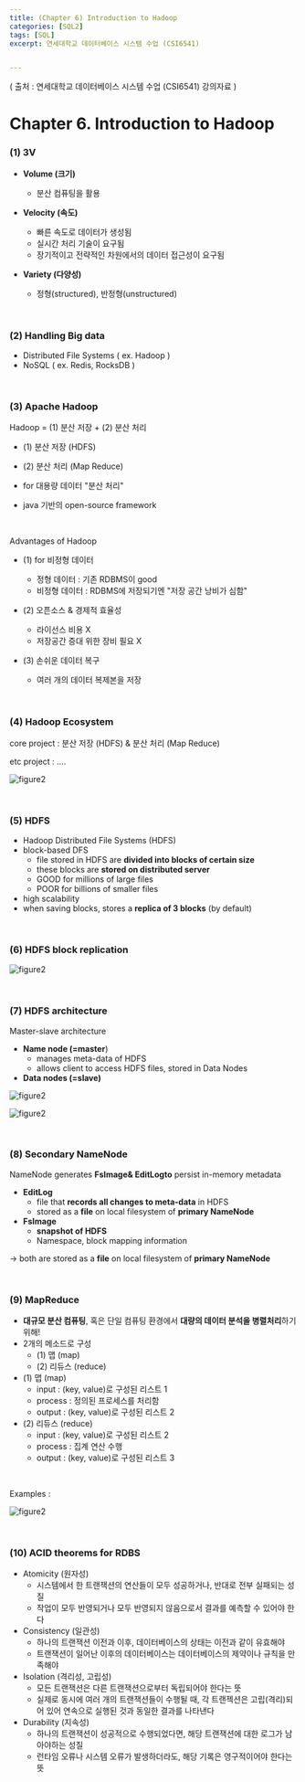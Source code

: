 ```yaml
---
title: (Chapter 6) Introduction to Hadoop
categories: [SQL2]
tags: [SQL]
excerpt: 연세대학교 데이터베이스 시스템 수업 (CSI6541)


---
```


<script src="https://cdn.mathjax.org/mathjax/latest/MathJax.js?config=TeX-AMS-MML_HTMLorMML" type="text/javascript"></script>
( 출처 : 연세대학교 데이터베이스 시스템 수업 (CSI6541) 강의자료 )

# Chapter 6. Introduction to Hadoop

### (1) 3V

- **Volume (크기)**
  - 분산 컴퓨팅을 활용

- **Velocity (속도)**
  - 빠른 속도로 데이터가 생성됨
  - 실시간 처리 기술이 요구됨
  - 장기적이고 전략적인 차원에서의 데이터 접근성이 요구됨

- **Variety (다양성)**
  - 정형(structured), 반정형(unstructured)

<br>

### (2) Handling Big data

- Distributed File Systems ( ex. Hadoop )
- NoSQL ( ex. Redis, RocksDB )

<br>

### (3) Apache Hadoop

Hadoop = (1) 분산 저장 + (2) 분산 처리

- (1) 분산 저장 (HDFS)
- (2) 분산 처리 (Map Reduce)

- for 대용량 데이터 "분산 처리"
- java 기반의 open-source framework

<br>

Advantages of Hadoop

- (1) for 비정형 데이터
  - 정형 데이터 : 기존 RDBMS이 good
  - 비정형 데이터 : RDBMS에 저장되기엔 "저장 공간 낭비가 심함"
- (2) 오픈소스 & 경제적 효율성
  - 라이선스 비용 X
  - 저장공간 증대 위한 장비 필요 X

- (3) 손쉬운 데이터 복구
  - 여러 개의 데이터 복제본을 저장

<br>

### (4) Hadoop Ecosystem

core project : 분산 저장 (HDFS) & 분산 처리 (Map Reduce)

etc project : ....

![figure2](/assets/img/sql/img13.png)

<br>

### (5) HDFS

- Hadoop Distributed File Systems (HDFS)
- block-based DFS
  - file stored in HDFS are **divided into blocks of certain size**
  - these blocks are **stored on distributed server**
  - GOOD for millions of large files
  - POOR for billions of smaller files
- high scalability
- when saving blocks, stores a **replica of 3 blocks** (by default)

<br>

### (6) HDFS block replication

![figure2](/assets/img/sql/img14.png)

<br>

### (7) HDFS architecture

Master-slave architecture

- **Name node (=master**)
  - manages meta-data of HDFS
  - allows client to access HDFS files, stored in Data Nodes
- **Data nodes (=slave)**

![figure2](/assets/img/sql/img15.png)

![figure2](/assets/img/sql/img16.png)

<br>

### (8) Secondary NameNode

NameNode generates **FsImage& EditLogto** persist in-memory metadata

- **EditLog**
  - file that **records all changes to meta-data** in HDFS
  - stored as a **file** on local filesystem of **primary NameNode**
- **FsImage**
  - **snapshot of HDFS**
  - Namespace, block mapping information

$\rightarrow$ both are stored as a **file** on local filesystem of **primary NameNode**

<br>

### (9) MapReduce

- **대규모 분산 컴퓨팅**, 혹은 단일 컴퓨팅 환경에서 **대량의 데이터 분석을 병렬처리**하기 위해!
- 2개의 메소드로 구성
  - (1) 맵 (map)
  - (2) 리듀스 (reduce)
- (1) 맵 (map)
  - input : (key, value)로 구성된 리스트 1
  - process : 정의된 프로세스를 처리함
  - output : (key, value)로 구성된 리스트 2
- (2) 리듀스 (reduce)
  - input : (key, value)로 구성된 리스트 2
  - process : 집계 연산 수행
  - output : (key, value)로 구성된 리스트 3

<br>

Examples :

![figure2](/assets/img/sql/img17.png)

<br>

### (10) ACID theorems for RDBS

- Atomicity (원자성)
  - 시스템에서 한 트랜잭션의 연산들이 모두 성공하거나, 반대로 전부 실패되는 성질
  - 작업이 모두 반영되거나 모두 반영되지 않음으로서 결과를 예측할 수 있어야 한다
- Consistency (일관성)
  - 하나의 트랜잭션 이전과 이후, 데이터베이스의 상태는 이전과 같이 유효해야
  - 트랜잭션이 일어난 이후의 데이터베이스는 데이터베이스의 제약이나 규칙을 만족해야
- Isolation (격리성, 고립성)
  - 모든 트랜잭션은 다른 트랜잭션으로부터 독립되어야 한다는 뜻
  - 실제로 동시에 여러 개의 트랜잭션들이 수행될 때, 각 트랜젝션은 고립(격리)되어 있어 연속으로 실행된 것과 동일한 결과를 나타낸다
- Durability (지속성)
  - 하나의 트랜잭션이 성공적으로 수행되었다면, 해당 트랜잭션에 대한 로그가 남아야하는 성질
  - 런타임 오류나 시스템 오류가 발생하더라도, 해당 기록은 영구적이어야 한다는 뜻